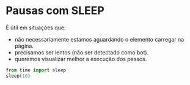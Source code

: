 # Pausas com SLEEP


É útil em situações que:
- não necessariamente estamos aguardando o elemento carregar na página.
- precisamos ser lentos (não ser detectado como bot).
- queremos visualizar melhor a execução dos passos.


```python
from time import sleep
sleep(10)
```